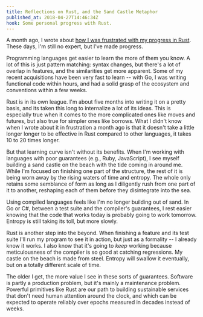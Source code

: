 ```yaml
---
title: Reflections on Rust, and the Sand Castle Metaphor
published_at: 2018-04-27T14:46:34Z
hook: Some personal progress with Rust.
---
```


A month ago, I wrote about [how I was frustrated with my
progress in Rust][walls]. These days, I'm still no expert,
but I've made progress.

Programming languages get easier to learn the more of them
you know. A lot of this is just pattern matching: syntax
changes, but there's a lot of overlap in features, and the
similarities get more apparent. Some of my recent
acquisitions have been very fast to learn -- with Go, I was
writing functional code within hours, and had a solid grasp
of the ecosystem and conventions within a few weeks.

Rust is in its own league. I'm about five months into
writing it on a pretty basis, and its taken this long to
internalize a lot of its ideas. This is especially true
when it comes to the more complicated ones like moves and
futures, but also true for simpler ones like borrows. What
I didn't know when I wrote about it in frustration a month
ago is that it doesn't take a little longer longer to be
effective in Rust compared to other languages, it takes 10
to 20 times longer.

But that learning curve isn't without its benefits. When
I'm working with languages with poor guarantees (e.g.,
Ruby, JavaScript), I see myself building a sand castle on
the beach with the tide coming in around me. While I'm
focused on finishing one part of the structure, the rest of
it is being worn away by the rising waters of time and
entropy. The whole only retains some semblance of form as
long as I diligently rush from one part of it to another,
reshaping each of them before they disintegrate into the
sea.

Using compiled languages feels like I'm no longer building
out of sand. In Go or C#, between a test suite and the
compiler's guarantees, I rest easier knowing that the code
that works today is probably going to work tomorrow.
Entropy is still taking its toll, but more slowly.

Rust is another step into the beyond. When finishing a
feature and its test suite I'll run my program to see it
in action, but just as a formality -- I already know it
works. I also know that it's going to _keep_ working
because meticulousness of the compiler is so good at
catching regressions. My castle on the beach is made from
steel. Entropy will swallow it eventually, but on a totally
different scale of time.

The older I get, the more value I see in these sorts of
guarantees. Software is partly a production problem, but
it's mainly a maintenance problem. Powerful primitives like
Rust are our path to building sustainable services that
don't need human attention around the clock, and which can
be expected to operate reliably over epochs measured in
decades instead of weeks.

[walls]: /fragments/rust-brick-walls
